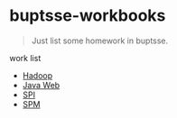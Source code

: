 # buptsse-workbooks

> Just list some homework in buptsse.

work list
  - [Hadoop](Hadoop/README.md)
  - [Java Web](JavaWeb/README.md)
  - [SPI](SPIWork/README.md)
  - [SPM](SPMWork/README.md)
